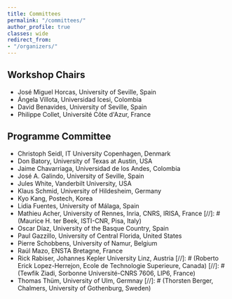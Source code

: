```yaml
---
title: Committees
permalink: "/committees/"
author_profile: true
classes: wide
redirect_from:
- "/organizers/"
---
```


## Workshop Chairs
* José Miguel Horcas, University of Seville, Spain
* Ángela Villota, Universidad Icesi, Colombia
* David Benavides, University of Seville, Spain
* Philippe Collet, Université Côte d'Azur, France

## Programme Committee
* Christoph Seidl, IT University Copenhagen, Denmark
* Don Batory, University of Texas at Austin, USA
* Jaime Chavarriaga, Universidad de los Andes, Colombia
* José A. Galindo, University of Seville, Spain
* Jules White, Vanderbilt University, USA
* Klaus Schmid, University of Hildesheim, Germany
* Kyo Kang, Postech, Korea
* Lidia Fuentes, University of Málaga, Spain
* Mathieu Acher, University of Rennes, Inria, CNRS, IRISA, France
[//]: # (Maurice H. ter Beek, ISTI-CNR, Pisa, Italy)
* Oscar Díaz, University of the Basque Country, Spain
* Paul Gazzillo, University of Central Florida, United States
* Pierre Schobbens, University of Namur, Belgium
* Raúl Mazo, ENSTA Bretagne, France
* Rick Rabiser, Johannes Kepler University Linz, Austria
[//]: # (Roberto Erick Lopez-Herrejon, Ecole de Technologie Superieure, Canada)
[//]: # (Tewfik Ziadi, Sorbonne Université-CNRS 7606, LIP6, France)
* Thomas Thüm, University of Ulm, Germnay
[//]: # (Thorsten Berger, Chalmers, University of Gothenburg, Sweden)
